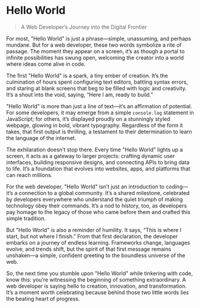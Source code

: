 # Hello World
> A Web Developer’s Journey into the Digital Frontier

For most, "Hello World" is just a phrase—simple, unassuming, and perhaps mundane. But for a web developer, these two words symbolize a rite of passage. The moment they appear on a screen, it’s as though a portal to infinite possibilities has swung open, welcoming the creator into a world where ideas come alive in code.

The first "Hello World" is a spark, a tiny ember of creation. It’s the culmination of hours spent configuring text editors, battling syntax errors, and staring at blank screens that beg to be filled with logic and creativity. It’s a shout into the void, saying, “Here I am, ready to build.”

"Hello World" is more than just a line of text—it’s an affirmation of potential. For some developers, it may emerge from a simple `console.log` statement in JavaScript; for others, it’s displayed proudly on a stunningly styled webpage, glowing in bold, vibrant typography. Regardless of the form it takes, that first output is thrilling, a testament to their determination to learn the language of the internet.

The exhilaration doesn’t stop there. Every time "Hello World" lights up a screen, it acts as a gateway to larger projects: crafting dynamic user interfaces, building responsive designs, and connecting APIs to bring data to life. It’s a foundation that evolves into websites, apps, and platforms that can reach millions.

For the web developer, "Hello World" isn’t just an introduction to coding—it’s a connection to a global community. It’s a shared milestone, celebrated by developers everywhere who understand the quiet triumph of making technology obey their commands. It’s a nod to history, too, as developers pay homage to the legacy of those who came before them and crafted this simple tradition.

But "Hello World" is also a reminder of humility. It says, “This is where I start, but not where I finish.” From that first declaration, the developer embarks on a journey of endless learning. Frameworks change, languages evolve, and trends shift, but the spirit of that first message remains unshaken—a simple, confident greeting to the boundless universe of the web.

So, the next time you stumble upon "Hello World" while tinkering with code, know this: you’re witnessing the beginning of something extraordinary. A web developer is saying hello to creation, innovation, and transformation. It’s a moment worth celebrating because behind those two little words lies the beating heart of progress.

